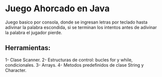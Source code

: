 # Juego Ahorcado en Java

Juego basico por consola, donde se ingresan letras por teclado hasta adivinar la palabra escondida, si se terminan los intentos antes de adivinar la palabra el jugador pierde.

## Herramientas:
1- Clase Scanner.
2- Estructuras de control: bucles for y while, condicionales.
3- Arrays.
4- Metodos predefinidos de clase String y Character.